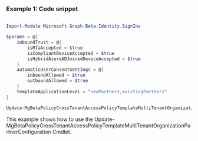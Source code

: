 ### Example 1: Code snippet

```powershell

Import-Module Microsoft.Graph.Beta.Identity.SignIns

$params = @{
	inboundTrust = @{
		isMfaAccepted = $true
		isCompliantDeviceAccepted = $true
		isHybridAzureADJoinedDeviceAccepted = $true
	}
	automaticUserConsentSettings = @{
		inboundAllowed = $true
		outboundAllowed = $true
	}
	templateApplicationLevel = "newPartners,existingPartners"
}

Update-MgBetaPolicyCrossTenantAccessPolicyTemplateMultiTenantOrganizationPartnerConfiguration -BodyParameter $params

```
This example shows how to use the Update-MgBetaPolicyCrossTenantAccessPolicyTemplateMultiTenantOrganizationPartnerConfiguration Cmdlet.

